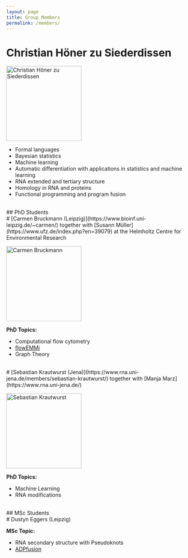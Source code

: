 ```yaml
---
layout: page
title: Group Members
permalink: /members/
---
```


# Christian Höner zu Siederdissen

<img src="../Heads/choener.jpg" width="200" title="Christian Höner zu Siederdissen"/>

- Formal languages
- Bayesian statistics
- Machine learning
- Automatic differentiation with applications in statistics and machine learning
- RNA extended and tertiary structure
- Homology in RNA and proteins
- Functional programming and program fusion


<br>
## PhD Students



<br>
# [Carmen Bruckmann (Leipzig)](https://www.bioinf.uni-leipzig.de/~carmen/)
together with [Susann Müller](https://www.ufz.de/index.php?en=39079) at the Helmholtz Centre for
Environmental Research

<img class="NO-CACHE"
src="https://www.bioinf.uni-leipzig.de/~carmen/image.php?hash=2236265081"
width="200" title="Carmen Bruckmann" />

**PhD Topics:**
- Computational flow cytometry
- [flowEMMi](/projects/#flowemmi)
- Graph Theory



<br>
# [Sebastian Krautwurst (Jena)](https://www.rna.uni-jena.de/members/sebastian-krautwurst/)
together with [Manja Marz](https://www.rna.uni-jena.de/)

<img src="https://i0.wp.com/www.rna.uni-jena.de/wp-content/uploads/2018/10/sebastian-krautwurst.jpg"
width="200" title="Sebastian Krautwurst" />


**PhD Topics:**
- Machine Learning
- RNA modifications


<br>
## MSc Students

<br>
# Dustyn Eggers (Leipzig)

**MSc Topic:**
- RNA secondary structure with Pseudoknots
- [ADPfusion](/projects/#adpfusion)

